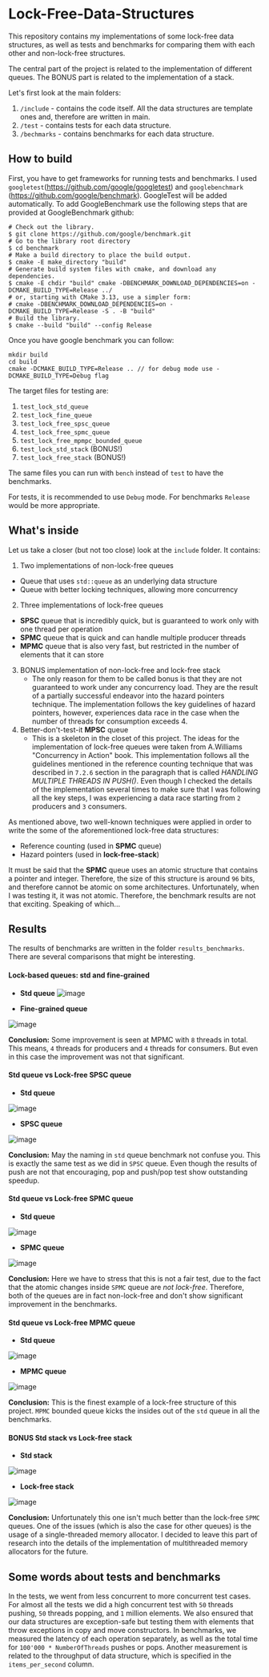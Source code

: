 # Lock-Free-Data-Structures
This repository contains my implementations of some lock-free data structures, as well as tests and benchmarks for comparing them with each other and non-lock-free structures. 

The central part of the project is related to the implementation of different queues. The BONUS part is related to the implementation of a stack.

Let's first look at the main folders:

1. `/include` - contains the code itself. All the data structures are template ones and, therefore are written in main.
2. `/test` - contains tests for each data structure.
3. `/bechmarks` - contains benchmarks for each data structure.


## How to build

First, you have to get frameworks for running tests and benchmarks. I used `googletest`(https://github.com/google/googletest) and `googlebenchmark` (https://github.com/google/benchmark). GoogleTest will be added automatically. To add GoogleBenchmark use the following steps that are provided at GoogleBenchmark github:

```
# Check out the library.
$ git clone https://github.com/google/benchmark.git
# Go to the library root directory
$ cd benchmark
# Make a build directory to place the build output.
$ cmake -E make_directory "build"
# Generate build system files with cmake, and download any dependencies.
$ cmake -E chdir "build" cmake -DBENCHMARK_DOWNLOAD_DEPENDENCIES=on -DCMAKE_BUILD_TYPE=Release ../
# or, starting with CMake 3.13, use a simpler form:
# cmake -DBENCHMARK_DOWNLOAD_DEPENDENCIES=on -DCMAKE_BUILD_TYPE=Release -S . -B "build"
# Build the library.
$ cmake --build "build" --config Release
```

Once you have google benchmark you can follow:

```
mkdir build
cd build
cmake -DCMAKE_BUILD_TYPE=Release .. // for debug mode use -DCMAKE_BUILD_TYPE=Debug flag
```

The target files for testing are:

1. `test_lock_std_queue`
2. `test_lock_fine_queue`
3. `test_lock_free_spsc_queue`
4. `test_lock_free_spmc_queue`
5. `test_lock_free_mpmpc_bounded_queue`
6. `test_lock_std_stack` (BONUS!)
7. `test_lock_free_stack` (BONUS!)

The same files you can run with `bench` instead of `test` to have the benchmarks.

For tests, it is recommended to use `Debug` mode. For benchmarks `Release` would be more appropriate.

## What's inside

Let us take a closer (but not too close) look at the `include` folder. It contains:

1. Two implementations of non-lock-free queues
  - Queue that uses `std::queue` as an underlying data structure
  - Queue with better locking techniques, allowing more concurrency
2. Three implementations of lock-free queues
  - **SPSC** queue that is incredibly quick, but is guaranteed to work only with one thread per operation
  - **SPMC** queue that is quick and can handle multiple producer threads
  - **MPMC** queue that is also very fast, but restricted in the number of elements that it can store
3. BONUS implementation of non-lock-free and lock-free stack
   - The only reason for them to be called bonus is that they are not guaranteed to work under any concurrency
   load. They are the result of a partially successful endeavor into the hazard pointers technique. The implementation
   follows the key guidelines of hazard pointers, however, experiences data race in the case when the number of threads for
   consumption exceeds 4.
4. Better-don't-test-it **MPSC** queue
   - This is a skeleton in the closet of this project. The ideas for the implementation of lock-free queues were taken from A.Williams
   "Concurrency in Action" book. This implementation follows all the guidelines mentioned in the reference counting technique that
   was described in `7.2.6` section in the paragraph that is called *HANDLING MULTIPLE THREADS IN PUSH()*. Even though I checked the
   details of the implementation several times to make sure that I was following all the key steps, I was experiencing a data race starting
   from `2` producers and `3` consumers.

As mentioned above, two well-known techniques were applied in order to write the some of the aforementioned lock-free data structures:
- Reference counting (used in **SPMC** queue)
- Hazard pointers (used in **lock-free-stack**)

It must be said that the **SPMC** queue uses an atomic structure that contains a pointer and integer. Therefore, the size of this structure
is around `96` bits, and therefore cannot be atomic on some architectures. Unfortunately, when I was testing it, it was not atomic. Therefore,
the benchmark results are not that exciting. Speaking of which...

## Results

The results of benchmarks are written in the folder `results_benchmarks`. There are several comparisons that might be interesting. 

#### Lock-based queues: std and fine-grained

- **Std queue**
![image](https://github.com/user-attachments/assets/d28c88cd-3de8-42bf-bf6b-2f246c9a7b86)

- **Fine-grained queue**

![image](https://github.com/user-attachments/assets/9f22ac93-b6a5-4c49-8dc4-aabe7e3ebee7)

**Conclusion:** Some improvement is seen at MPMC with `8` threads in total. This means, `4` threads for producers and `4` threads for consumers. But even in this case the improvement was not that significant.

#### Std queue vs Lock-free SPSC queue

- **Std queue**
   
![image](https://github.com/user-attachments/assets/60ca8bf7-da44-407f-9551-8e38c433a94d)

- **SPSC queue**

![image](https://github.com/user-attachments/assets/0a7ecb0d-4fde-4f2f-ad50-0357b8e4864a)

**Conclusion:** May the naming in `std` queue benchmark not confuse you. This is exactly the same test as we did in `SPSC` queue. Even though the results of push are not that encouraging, pop and push/pop test show outstanding speedup.

#### Std queue vs Lock-free SPMC queue

- **Std queue**

![image](https://github.com/user-attachments/assets/30bfcf63-0b9c-457e-a901-c1868caaf1d4)

- **SPMC queue**

![image](https://github.com/user-attachments/assets/dd678c99-6f8f-49c5-81f1-42b60c3961ff)

**Conclusion:** Here we have to stress that this is not a fair test, due to the fact that the atomic changes inside `SPMC` queue are *not lock-free*. Therefore, both of the queues are in fact non-lock-free and don't show significant improvement in the benchmarks.

#### Std queue vs Lock-free MPMC queue

- **Std queue**

![image](https://github.com/user-attachments/assets/d71910c1-5451-4490-a7fc-a790d718291c)

- **MPMC queue**

![image](https://github.com/user-attachments/assets/3669c487-2159-4d2c-baca-5fdec16844a2)

**Conclusion:** This is the finest example of a lock-free structure of this project. `MPMC` bounded queue kicks the insides out of the `std` queue in all the benchmarks.

#### BONUS Std stack vs Lock-free stack

- **Std stack**

![image](https://github.com/user-attachments/assets/fe3b2c12-fefe-484b-bb76-163a50c4329b)

- **Lock-free stack**

![image](https://github.com/user-attachments/assets/0a6f52b4-7993-4f8e-838d-cdec43c66c22)


**Conclusion:** Unfortunately this one isn't much better than the lock-free `SPMC` queues. One of the issues (which is also the case for other queues) is the usage of a single-threaded memory allocator. I decided to leave this part of research into the details of the implementation of multithreaded memory allocators for the future.

## Some words about tests and benchmarks

In the tests, we went from less concurrent to more concurrent test cases. For almost all the tests we did a high concurrent test with `50` threads pushing, `50` threads popping, and `1` million elements. We also ensured that our data structures are exception-safe but testing them with elements that throw exceptions in copy and move constructors. In benchmarks, we measured the latency of each operation separately, as well as the total time for `100'000 * NumberOfThreads` pushes or pops. Another measurement is related to the throughput of data structure, which is specified in the `items_per_second` column.
